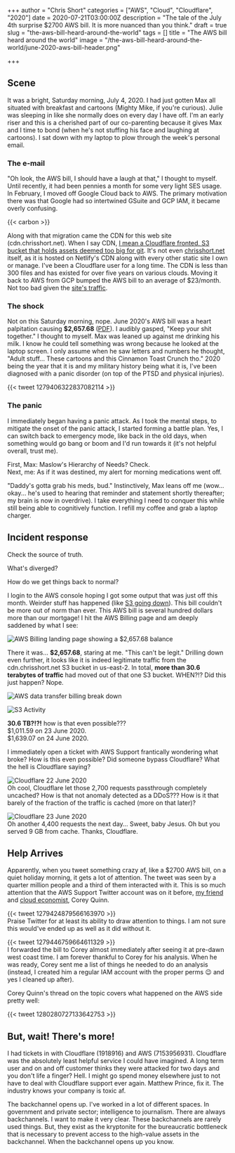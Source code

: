 +++
author = "Chris Short"
categories = ["AWS", "Cloud", "Cloudflare", "2020"]
date = 2020-07-21T03:00:00Z
description = "The tale of the July 4th surprise $2700 AWS bill. It is more nuanced than you think."
draft = true
slug = "the-aws-bill-heard-around-the-world"
tags = []
title = "The AWS bill heard around the world"
image = "/the-aws-bill-heard-around-the-world/june-2020-aws-bill-header.png"

+++

## Scene

It was a bright, Saturday morning, July 4, 2020. I had just gotten Max all situated with breakfast and cartoons (Mighty Mike, if you're curious). Julie was sleeping in like she normally does on every day I have off. I'm an early riser and this is a cherished part of our co-parenting because it gives Max and I time to bond (when he's not stuffing his face and laughing at cartoons). I sat down with my laptop to plow through the week's personal email.

### The e-mail

"Oh look, the AWS bill, I should have a laugh at that," I thought to myself. Until recently, it had been pennies a month for some very light SES usage. In February, I moved off Google Cloud back to AWS. The primary motivation there was that Google had so intertwined GSuite and GCP IAM, it became overly confusing.

{{< carbon >}}

Along with that migration came the CDN for this web site (cdn.chrisshort.net). When I say CDN, [I mean a Cloudflare fronted, S3 bucket that holds assets deemed too big for git](https://chrisshort.net/low-cost-content-delivery-network-cdn/). It's not even [chrisshort.net](https://chrisshort.net) itself, as it is hosted on Netlify's CDN along with every other static site I own or manage. I've been a Cloudflare user for a long time. The CDN is less than 300 files and has existed for over five years on various clouds. Moving it back to AWS from GCP bumped the AWS bill to an average of $23/month. Not too bad given the [site's traffic](https://app.usefathom.com/share/suwvjwwc/chrisshort.net).

### The shock

Not on this Saturday morning, nope. June 2020's AWS bill was a heart palpitation causing **$2,657.68** ([PDF](/pdf/invoice498711077_redacted.pdf)). I audibly gasped, "Keep your shit together." I thought to myself. Max was leaned up against me drinking his milk. I know he could tell something was wrong because he looked at the laptop screen. I only assume when he saw letters and numbers he thought, "Adult stuff... These cartoons and this Cinnamon Toast Crunch tho." 2020 being the year that it is and my military history being what it is, I've been diagnosed with a panic disorder (on top of the PTSD and physical injuries).

{{< tweet 1279406322837082114 >}}

### The panic

I immediately began having a panic attack. As I took the mental steps, to mitigate the onset of the panic attack, I started forming a battle plan. Yes, I can switch back to emergency mode, like back in the old days, when something would go bang or boom and I'd run towards it (it's not helpful overall, trust me).

First, Max: Maslow's Hierarchy of Needs? Check.  
Next, me: As if it was destined, my alert for morning medications went off.

"Daddy's gotta grab his meds, bud." Instinctively, Max leans off me (wow... okay... he's used to hearing that reminder and statement shortly thereafter; my brain is now in overdrive). I take everything I need to conquer this while still being able to cognitively function. I refill my coffee and grab a laptop charger.

## Incident response

Check the source of truth.

What's diverged?

How do we get things back to normal?

I login to the AWS console hoping I got some output that was just off this month. Weirder stuff has happened (like [S3 going down](https://aws.amazon.com/message/41926/)). This bill couldn't be more out of norm than ever. This AWS bill is several hundred dollars more than our mortgage! I hit the AWS Billing page and am deeply saddened by what I see:

![AWS Billing landing page showing a $2,657.68 balance](/the-aws-bill-heard-around-the-world/aws-bill-landing-page.png)

There it was... **$2,657.68**, staring at me. "This can't be legit." Drilling down even further, it looks like it is indeed legitimate traffic from the cdn.chrisshort.net S3 bucket in us-east-2. In total, **more than 30.6 terabytes of traffic** had moved out of that one S3 bucket. WHEN?!? Did this just happen? Nope.

![AWS data transfer billing break down](/the-aws-bill-heard-around-the-world/aws-june-2020-data-transfer.png)

![S3 Activity](/the-aws-bill-heard-around-the-world/june-23-24-2020-s3-breakdown.png)

**30.6 TB?!?!** how is that even possible???  
$1,011.59 on 23 June 2020.  
$1,639.07 on 24 June 2020.

I immediately open a ticket with AWS Support frantically wondering what broke? How is this even possible? Did someone bypass Cloudflare? What the hell is Cloudflare saying?

![Cloudflare 22 June 2020](/the-aws-bill-heard-around-the-world/cloudflare_june_22_2020.png)  
Oh cool, Cloudflare let those 2,700 requests passthrough completely uncached? How is that not anomaly detected as a DDoS??? How is it that barely of the fraction of the traffic is cached (more on that later)?

![Cloudflare 23 June 2020](/the-aws-bill-heard-around-the-world/cloudflare_june_23_2020.png)  
Oh another 4,400 requests the next day... Sweet, baby Jesus. Oh but you served 9 GB from cache. Thanks, Cloudflare.

## Help Arrives

Apparently, when you tweet something crazy af, like a $2700 AWS bill, on a quiet holiday morning, it gets a lot of attention. The tweet was seen by a quarter million people and a third of them interacted with it. This is so much attention that the AWS Support Twitter account was on it before, [my friend](https://twitter.com/QuinnyPig/status/1186319925901586432) and [cloud economist](https://www.duckbillgroup.com/), Corey Quinn.

{{< tweet 1279424879566163970 >}}  
Praise Twitter for at least its ability to draw attention to things. I am not sure this would've ended up as well as it did without it.

{{< tweet 1279446759664611329 >}}  
I forwarded the bill to Corey almost immediately after seeing it at pre-dawn west coast time. I am forever thankful to Corey for his analysis. When he was ready, Corey sent me a list of things he needed to do an analysis (instead, I created him a regular IAM account with the proper perms 😉 and yes I cleaned up after).

Corey Quinn's thread on the topic covers what happened on the AWS side pretty well:

{{< tweet 1280280727133642753 >}}

## But, wait! There's more!

I had tickets in with Cloudflare (1918916) and AWS (7153956931). Cloudflare was the absolutely least helpful service I could have imagined. A long term user and on and off customer thinks they were attacked for two days and you don't life a finger? Hell. I might go spend money elsewhere just to not have to deal with Cloudflare support ever again. Matthew Prince, fix it. The industry knows your company is toxic af.

The backchannel opens up. I've worked in a lot of different spaces. In government and private sector; intelligence to journalism. There are always backchannels. I want to make it very clear. These backchannels are rarely used things. But, they exist as the kryptonite for the bureaucratic bottleneck that is necessary to prevent access to the high-value assets in the backchannel. When the backchannel opens up you know.
